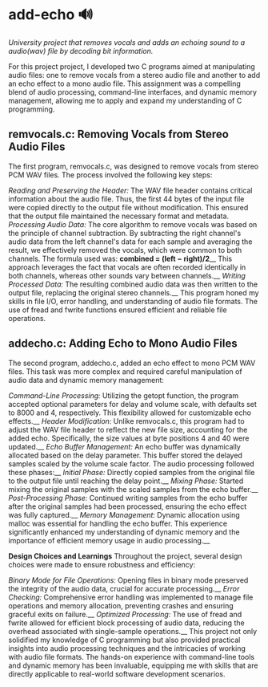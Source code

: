 # add-echo 🔊
*University project that removes vocals and adds an echoing sound to a audio(wav) file by decoding bit information.*

For this project project, I developed two C programs aimed at manipulating audio files: one to remove vocals from a stereo audio file and another to add an echo effect to a mono audio file. This assignment was a compelling blend of audio processing, command-line interfaces, and dynamic memory management, allowing me to apply and expand my understanding of C programming.

## remvocals.c: Removing Vocals from Stereo Audio Files
The first program, remvocals.c, was designed to remove vocals from stereo PCM WAV files. The process involved the following key steps:

*Reading and Preserving the Header:* The WAV file header contains critical information about the audio file. Thus, the first 44 bytes of the input file were copied directly to the output file without modification. This ensured that the output file maintained the necessary format and metadata.\
*Processing Audio Data:* The core algorithm to remove vocals was based on the principle of channel subtraction. By subtracting the right channel's audio data from the left channel's data for each sample and averaging the result, we effectively removed the vocals, which were common to both channels. The formula used was: **combined = (left − right)/2**__
This approach leverages the fact that vocals are often recorded identically in both channels, whereas other sounds vary between channels.__
*Writing Processed Data:* The resulting combined audio data was then written to the output file, replacing the original stereo channels.__
This program honed my skills in file I/O, error handling, and understanding of audio file formats. The use of fread and fwrite functions ensured efficient and reliable file operations.

## addecho.c: Adding Echo to Mono Audio Files
The second program, addecho.c, added an echo effect to mono PCM WAV files. This task was more complex and required careful manipulation of audio data and dynamic memory management:

*Command-Line Processing:* Utilizing the getopt function, the program accepted optional parameters for delay and volume scale, with defaults set to 8000 and 4, respectively. This flexibility allowed for customizable echo effects.__
*Header Modification:* Unlike remvocals.c, this program had to adjust the WAV file header to reflect the new file size, accounting for the added echo. Specifically, the size values at byte positions 4 and 40 were updated.__
*Echo Buffer Management:* An echo buffer was dynamically allocated based on the delay parameter. This buffer stored the delayed samples scaled by the volume scale factor. The audio processing followed these phases:__
*Initial Phase:* Directly copied samples from the original file to the output file until reaching the delay point.__
*Mixing Phase:* Started mixing the original samples with the scaled samples from the echo buffer.__
*Post-Processing Phase:* Continued writing samples from the echo buffer after the original samples had been processed, ensuring the echo effect was fully captured.__
*Memory Management:* Dynamic allocation using malloc was essential for handling the echo buffer. This experience significantly enhanced my understanding of dynamic memory and the importance of efficient memory usage in audio processing.__

**Design Choices and Learnings**
Throughout the project, several design choices were made to ensure robustness and efficiency:

*Binary Mode for File Operations:* Opening files in binary mode preserved the integrity of the audio data, crucial for accurate processing.__
*Error Checking:* Comprehensive error handling was implemented to manage file operations and memory allocation, preventing crashes and ensuring graceful exits on failure.__
*Optimized Processing:* The use of fread and fwrite allowed for efficient block processing of audio data, reducing the overhead associated with single-sample operations.__
This project not only solidified my knowledge of C programming but also provided practical insights into audio processing techniques and the intricacies of working with audio file formats. The hands-on experience with command-line tools and dynamic memory has been invaluable, equipping me with skills that are directly applicable to real-world software development scenarios.
